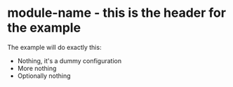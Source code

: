 # module-name - this is the header for the example

The example will do exactly this:

- Nothing, it's a dummy configuration
- More nothing
- Optionally nothing